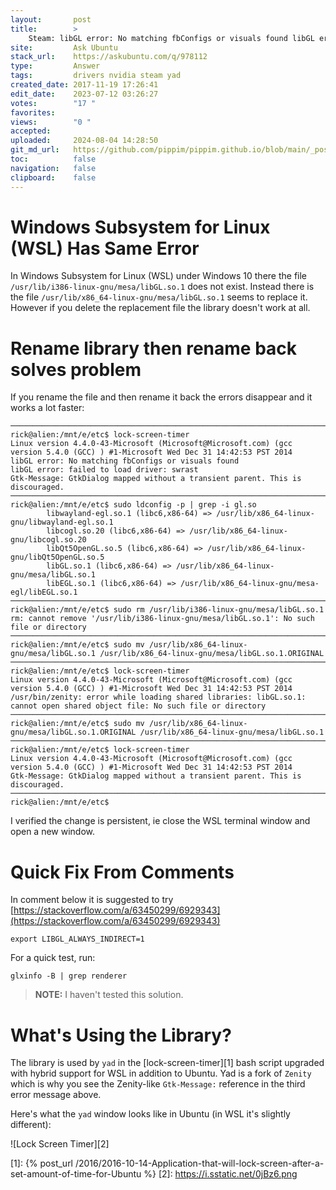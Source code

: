 ```yaml
---
layout:       post
title:        >
    Steam: libGL error: No matching fbConfigs or visuals found libGL error: failed to load driver: swrast
site:         Ask Ubuntu
stack_url:    https://askubuntu.com/q/978112
type:         Answer
tags:         drivers nvidia steam yad
created_date: 2017-11-19 17:26:41
edit_date:    2023-07-12 03:26:27
votes:        "17 "
favorites:    
views:        "0 "
accepted:     
uploaded:     2024-08-04 14:28:50
git_md_url:   https://github.com/pippim/pippim.github.io/blob/main/_posts/2017/2017-11-19-Steam_-libGL-error_-No-matching-fbConfigs-or-visuals-found-libGL-error_-failed-to-load-driver_-swrast.md
toc:          false
navigation:   false
clipboard:    false
---
```


# Windows Subsystem for Linux (WSL) Has Same Error

In Windows Subsystem for Linux (WSL) under Windows 10 there the file `/usr/lib/i386-linux-gnu/mesa/libGL.so.1` does not exist. Instead there is the file `/usr/lib/x86_64-linux-gnu/mesa/libGL.so.1` seems to replace it. However if you delete the replacement file the library doesn't work at all.

# Rename library then rename back solves problem

If you rename the file and then rename it back the errors disappear and it works a lot faster:

``` 
───────────────────────────────────────────────────────────────────────────────
rick@alien:/mnt/e/etc$ lock-screen-timer
Linux version 4.4.0-43-Microsoft (Microsoft@Microsoft.com) (gcc version 5.4.0 (GCC) ) #1-Microsoft Wed Dec 31 14:42:53 PST 2014
libGL error: No matching fbConfigs or visuals found
libGL error: failed to load driver: swrast
Gtk-Message: GtkDialog mapped without a transient parent. This is discouraged.
───────────────────────────────────────────────────────────────────────────────
rick@alien:/mnt/e/etc$ sudo ldconfig -p | grep -i gl.so
        libwayland-egl.so.1 (libc6,x86-64) => /usr/lib/x86_64-linux-gnu/libwayland-egl.so.1
        libcogl.so.20 (libc6,x86-64) => /usr/lib/x86_64-linux-gnu/libcogl.so.20
        libQt5OpenGL.so.5 (libc6,x86-64) => /usr/lib/x86_64-linux-gnu/libQt5OpenGL.so.5
        libGL.so.1 (libc6,x86-64) => /usr/lib/x86_64-linux-gnu/mesa/libGL.so.1
        libEGL.so.1 (libc6,x86-64) => /usr/lib/x86_64-linux-gnu/mesa-egl/libEGL.so.1
───────────────────────────────────────────────────────────────────────────────
rick@alien:/mnt/e/etc$ sudo rm /usr/lib/i386-linux-gnu/mesa/libGL.so.1
rm: cannot remove '/usr/lib/i386-linux-gnu/mesa/libGL.so.1': No such file or directory
───────────────────────────────────────────────────────────────────────────────
rick@alien:/mnt/e/etc$ sudo mv /usr/lib/x86_64-linux-gnu/mesa/libGL.so.1 /usr/lib/x86_64-linux-gnu/mesa/libGL.so.1.ORIGINAL
───────────────────────────────────────────────────────────────────────────────
rick@alien:/mnt/e/etc$ lock-screen-timer
Linux version 4.4.0-43-Microsoft (Microsoft@Microsoft.com) (gcc version 5.4.0 (GCC) ) #1-Microsoft Wed Dec 31 14:42:53 PST 2014
/usr/bin/zenity: error while loading shared libraries: libGL.so.1: cannot open shared object file: No such file or directory
───────────────────────────────────────────────────────────────────────────────
rick@alien:/mnt/e/etc$ sudo mv /usr/lib/x86_64-linux-gnu/mesa/libGL.so.1.ORIGINAL /usr/lib/x86_64-linux-gnu/mesa/libGL.so.1
───────────────────────────────────────────────────────────────────────────────
rick@alien:/mnt/e/etc$ lock-screen-timer
Linux version 4.4.0-43-Microsoft (Microsoft@Microsoft.com) (gcc version 5.4.0 (GCC) ) #1-Microsoft Wed Dec 31 14:42:53 PST 2014
Gtk-Message: GtkDialog mapped without a transient parent. This is discouraged.
───────────────────────────────────────────────────────────────────────────────
rick@alien:/mnt/e/etc$
```

I verified the change is persistent, ie close the WSL terminal window and open a new window.

# Quick Fix From Comments

In comment below it is suggested to try [https://stackoverflow.com/a/63450299/6929343](https://stackoverflow.com/a/63450299/6929343)

``` 
export LIBGL_ALWAYS_INDIRECT=1
```

For a quick test, run:

``` 
glxinfo -B | grep renderer
```


> **NOTE:** I haven't tested this solution.  


# What's Using the Library?

The library is used by `yad` in the [lock-screen-timer][1] bash script upgraded with hybrid support for WSL in addition to Ubuntu. Yad is a fork of `Zenity` which is why you see the Zenity-like `Gtk-Message:` reference in the third error message above.

Here's what the `yad` window looks like in Ubuntu (in WSL it's slightly different):

![Lock Screen Timer][2]

  [1]: {% post_url /2016/2016-10-14-Application-that-will-lock-screen-after-a-set-amount-of-time-for-Ubuntu %}
  [2]: https://i.sstatic.net/0jBz6.png

